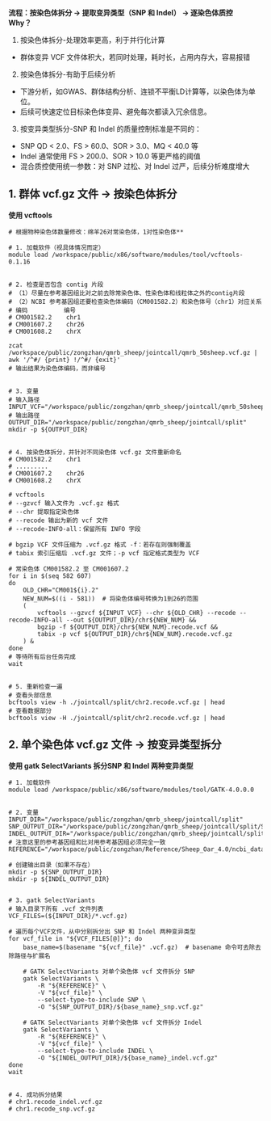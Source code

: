 **流程：按染色体拆分 → 提取变异类型（SNP 和 Indel） → 逐染色体质控**  
**Why？**  
1. 按染色体拆分-处理效率更高，利于并行化计算
- 群体变异 VCF 文件体积大，若同时处理，耗时长，占用内存大，容易报错
2. 按染色体拆分-有助于后续分析
- 下游分析，如GWAS、群体结构分析、连锁不平衡LD计算等，以染色体为单位。
- 后续可快速定位目标染色体变异、避免每次都读入冗余信息。
3. 按变异类型拆分-SNP 和 Indel 的质量控制标准是不同的：
- SNP	QD < 2.0、FS > 60.0、SOR > 3.0、MQ < 40.0 等
- Indel	通常使用 FS > 200.0、SOR > 10.0 等更严格的阈值
- 混合质控使用统一参数：对 SNP 过松、对 Indel 过严，后续分析难度增大


## 1. 群体 vcf.gz 文件 → 按染色体拆分
**使用 vcftools**
```
# 根据物种染色体数量修改：绵羊26对常染色体，1对性染色体**

# 1. 加载软件（视具体情况而定）
module load /workspace/public/x86/software/modules/tool/vcftools-0.1.16 


# 2. 检查是否包含 contig 片段
# （1）尽量在参考基因组比对之前去除常染色体、性染色体和线粒体之外的contig片段
# （2）NCBI 参考基因组还要检查染色体编码（CM001582.2）和染色体号（chr1）对应关系
# 编码          编号
# CM001582.2    chr1
# CM001607.2    chr26
# CM001608.2    chrX

zcat /workspace/public/zongzhan/qmrb_sheep/jointcall/qmrb_50sheep.vcf.gz | awk '/^#/ {print} !/^#/ {exit}'
# 输出结果为染色体编码，而非编号


# 3. 变量
# 输入路径
INPUT_VCF="/workspace/public/zongzhan/qmrb_sheep/jointcall/qmrb_50sheep.vcf.gz"
# 输出路径
OUTPUT_DIR="/workspace/public/zongzhan/qmrb_sheep/jointcall/split"
mkdir -p ${OUTPUT_DIR}


# 4. 按染色体拆分，并针对不同染色体 vcf.gz 文件重新命名
# CM001582.2    chr1
# .........
# CM001607.2    chr26
# CM001608.2    chrX

# vcftools
# --gzvcf 输入文件为 .vcf.gz 格式
# --chr 提取指定染色体
# --recode 输出为新的 vcf 文件
# --recode-INFO-all：保留所有 INFO 字段

# bgzip VCF 文件压缩为 .vcf.gz 格式 -f：若存在则强制覆盖
# tabix 索引压缩后 .vcf.gz 文件；-p vcf 指定格式类型为 VCF

# 常染色体 CM001582.2 至 CM001607.2
for i in $(seq 582 607)
do
    OLD_CHR="CM001${i}.2"
    NEW_NUM=$((i - 581))  # 将染色体编号转换为1到26的范围
    (
        vcftools --gzvcf ${INPUT_VCF} --chr ${OLD_CHR} --recode --recode-INFO-all --out ${OUTPUT_DIR}/chr${NEW_NUM} &&
        bgzip -f ${OUTPUT_DIR}/chr${NEW_NUM}.recode.vcf &&
        tabix -p vcf ${OUTPUT_DIR}/chr${NEW_NUM}.recode.vcf.gz
    ) & 
done
# 等待所有后台任务完成
wait


# 5. 重新检查一遍
# 查看头部信息
bcftools view -h ./jointcall/split/chr2.recode.vcf.gz | head
# 查看数据部分
bcftools view -H ./jointcall/split/chr2.recode.vcf.gz | head
```



## 2. 单个染色体 vcf.gz 文件 → 按变异类型拆分
**使用 gatk SelectVariants 拆分SNP 和 Indel 两种变异类型**
```
# 1. 加载软件
module load /workspace/public/x86/software/modules/tool/GATK-4.0.0.0


# 2. 变量
INPUT_DIR="/workspace/public/zongzhan/qmrb_sheep/jointcall/split"
SNP_OUTPUT_DIR="/workspace/public/zongzhan/qmrb_sheep/jointcall/split/SNP"
INDEL_OUTPUT_DIR="/workspace/public/zongzhan/qmrb_sheep/jointcall/split/indel"
# 注意这里的参考基因组和比对用参考基因组必须完全一致
REFERENCE="/workspace/public/zongzhan/Reference/Sheep_Oar_4.0/ncbi_dataset/data/GCA_000298735.2/GCA_000298735.2_Oar_v4.0_genomic.fna"

# 创建输出目录（如果不存在）
mkdir -p ${SNP_OUTPUT_DIR}
mkdir -p ${INDEL_OUTPUT_DIR}


# 3. gatk SelectVariants
# 输入目录下所有 .vcf 文件列表
VCF_FILES=(${INPUT_DIR}/*.vcf.gz)

# 遍历每个VCF文件，从中分别拆分出 SNP 和 Indel 两种变异类型
for vcf_file in "${VCF_FILES[@]}"; do
    base_name=$(basename "${vcf_file}" .vcf.gz)  # basename 命令可去除去除路径与扩展名
    
    # GATK SelectVariants 对单个染色体 vcf 文件拆分 SNP
    gatk SelectVariants \
        -R "${REFERENCE}" \
        -V "${vcf_file}" \
        --select-type-to-include SNP \
        -O "${SNP_OUTPUT_DIR}/${base_name}_snp.vcf.gz"

    # GATK SelectVariants 对单个染色体 vcf 文件拆分 Indel
    gatk SelectVariants \
        -R "${REFERENCE}" \
        -V "${vcf_file}" \
        --select-type-to-include INDEL \
        -O "${INDEL_OUTPUT_DIR}/${base_name}_indel.vcf.gz"
done
wait


# 4. 成功拆分结果
# chr1.recode_indel.vcf.gz
# chr1.recode_snp.vcf.gz
```




